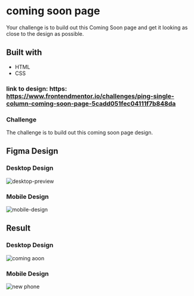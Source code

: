 # coming soon page
 Your challenge is to build out this Coming Soon page and get it looking as close to the design as possible.

## Built with
* HTML
* CSS

### link to design: https: https://www.frontendmentor.io/challenges/ping-single-column-coming-soon-page-5cadd051fec04111f7b848da

### Challenge
The challenge is to build out this coming soon page design.

## Figma Design
### Desktop Design
![desktop-preview](https://github.com/khaekelvin/coming-soon-page/assets/130221570/34d4c735-fde0-4bf7-bd05-14afb60fe384)
### Mobile Design
![mobile-design](https://github.com/khaekelvin/coming-soon-page/assets/130221570/01e61bf3-23db-45e2-bbf1-0f40ed51feb4)



## Result
### Desktop Design
![coming aoon](https://github.com/khaekelvin/coming-soon-page/assets/130221570/57e57972-aafb-462a-ad71-a5c51dc1adec)

### Mobile Design
![new phone](https://github.com/khaekelvin/coming-soon-page/assets/130221570/6830c33c-af45-4d5f-8f8a-1ea1bb04412c)
